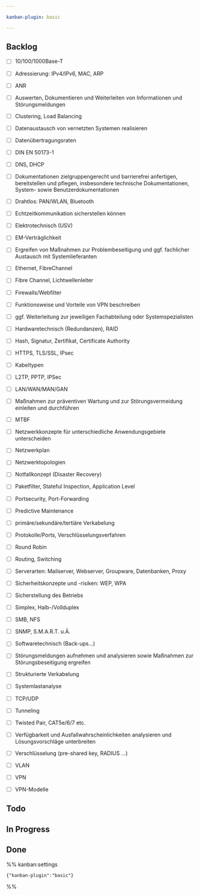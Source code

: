 ```yaml
---

kanban-plugin: basic

---
```


## Backlog

- [ ] 10/100/1000Base-T
- [ ] Adressierung: IPv4/IPv6, MAC, ARP
- [ ] ANR
- [ ] Auswerten, Dokumentieren und Weiterleiten von Informationen und Störungsmeldungen
- [ ] Clustering, Load Balancing
- [ ] Datenaustausch von vernetzten Systemen realisieren
- [ ] Datenübertragungsraten
- [ ] DIN EN 50173-1
- [ ] DNS, DHCP
- [ ] Dokumentationen zielgruppengerecht und barrierefrei anfertigen, bereitstellen und pflegen, insbesondere technische Dokumentationen, System- sowie Benutzerdokumentationen
- [ ] Drahtlos: PAN/WLAN, Bluetooth
- [ ] Echtzeitkommunikation sicherstellen können
- [ ] Elektrotechnisch (USV)
- [ ] EM-Verträglichkeit
- [ ] Ergreifen von Maßnahmen zur Problembeseitigung und ggf. fachlicher Austausch mit Systemlieferanten
- [ ] Ethernet, FibreChannel
- [ ] Fibre Channel, Lichtwellenleiter
- [ ] Firewalls/Webfilter
- [ ] Funktionsweise und Vorteile von VPN beschreiben
- [ ] ggf. Weiterleitung zur jeweiligen Fachabteilung oder Systemspezialisten
- [ ] Hardwaretechnisch (Redundanzen), RAID
- [ ] Hash, Signatur, Zertifikat, Certificate Authority
- [ ] HTTPS, TLS/SSL, IPsec
- [ ] Kabeltypen
- [ ] L2TP, PPTP, IPSec
- [ ] LAN/WAN/MAN/GAN
- [ ] Maßnahmen zur präventiven Wartung und zur Störungsvermeidung einleiten und durchführen
- [ ] MTBF
- [ ] Netzwerkkonzepte für unterschiedliche Anwendungsgebiete unterscheiden
- [ ] Netzwerkplan
- [ ] Netzwerktopologien
- [ ] Notfallkonzept (Disaster Recovery)
- [ ] Paketfilter, Stateful Inspection, Application Level
- [ ] Portsecurity, Port-Forwarding
- [ ] Predictive Maintenance
- [ ] primäre/sekundäre/tertiäre Verkabelung
- [ ] Protokolle/Ports, Verschlüsselungsverfahren
- [ ] Round Robin
- [ ] Routing, Switching
- [ ] Serverarten: Mailserver, Webserver, Groupware, Datenbanken, Proxy
- [ ] Sicherheitskonzepte und -risiken: WEP, WPA
- [ ] Sicherstellung des Betriebs
- [ ] Simplex, Halb-/Vollduplex
- [ ] SMB, NFS
- [ ] SNMP, S.M.A.R.T. u.Ä.
- [ ] Softwaretechnisch (Back-ups…)
- [ ] Störungsmeldungen aufnehmen und analysieren sowie Maßnahmen zur Störungsbeseitigung ergreifen
- [ ] Strukturierte Verkabelung
- [ ] Systemlastanalyse
- [ ] TCP/UDP
- [ ] Tunneling
- [ ] Twisted Pair, CAT5e/6/7 etc.
- [ ] Verfügbarkeit und Ausfallwahrscheinlichkeiten analysieren und Lösungsvorschläge unterbreiten
- [ ] Verschlüsselung (pre-shared key, RADIUS …)
- [ ] VLAN
- [ ] VPN
- [ ] VPN-Modelle


## Todo



## In Progress



## Done





%% kanban:settings
```
{"kanban-plugin":"basic"}
```
%%